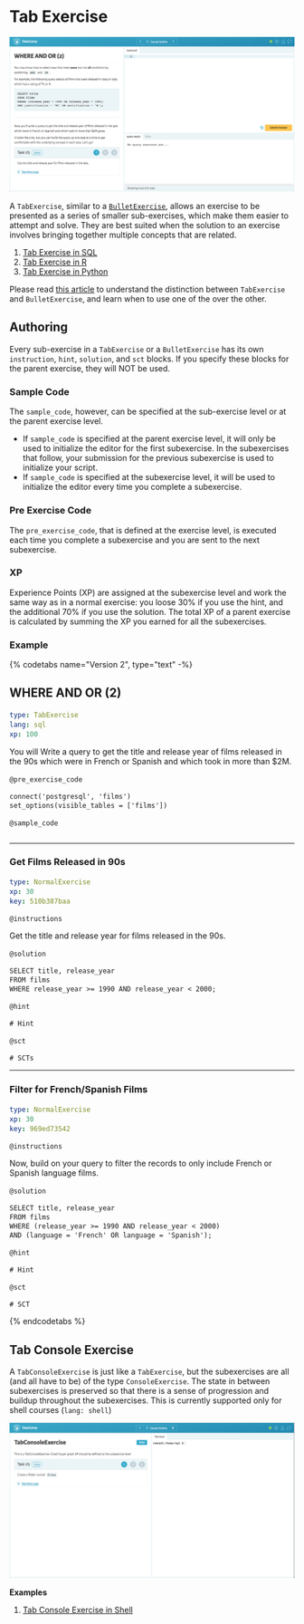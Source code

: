 # Tab Exercise

![tab-exercise](/images/TabExercise.png)

A `TabExercise`, similar to a [`BulletExercise`](bullet-exercise.md), allows an exercise to be presented as a series of smaller sub-exercises, which make them easier to attempt and solve. They are best suited when the solution to an exercise involves bringing together multiple concepts that are related.

1. [Tab Exercise in SQL](examples/md/sql/TabExercise.md)
2. [Tab Exercise in R](examples/md/sql/TabExercise.md)
3. [Tab Exercise in Python](examples/md/python/TabExercise.md)


Please read [this article](../guides/tab-vs.bullet-exercices.md) to understand the distinction between `TabExercise` and `BulletExercise`, and learn when to use one of the over the other.

## Authoring

Every sub-exercise in a `TabExercise` or a `BulletExercise` has its own `instruction`, `hint`, `solution`, and `sct` blocks. If you specify these blocks for the parent exercise, they will NOT be used. 

### Sample Code

The `sample_code`, however, can be specified at the sub-exercise level or at the parent exercise level. 

- If `sample_code` is specified at the parent exercise level, it will only be used to initialize the editor for the first subexercise. In the subexercises that follow, your submission for the previous subexercise is used to initialize your script. 
- If `sample_code` is specified at the subexercise level, it will be used to initialize the editor every time you complete a subexercise.

### Pre Exercise Code

The `pre_exercise_code`, that is defined at the exercise level, is executed each time you complete a subexercise and you are sent to the next subexercise.

### XP

Experience Points (XP) are assigned at the subexercise level and work the same way as in a normal exercise: you loose 30% if you use the hint, and the additional 70% if you use the solution. The total XP of a parent exercise is calculated by summing the XP you earned for all the subexercises.

### Example


{% codetabs name="Version 2", type="text" -%}

## WHERE AND OR (2)

```yaml
type: TabExercise 
lang: sql 
xp: 100 
```

You will Write a query to get the title and release year of films released 
in the 90s which were in French or Spanish and which took in more than $2M.

`@pre_exercise_code`

```{python}
connect('postgresql', 'films')
set_options(visible_tables = ['films'])
```

`@sample_code`

```{sql}
```

***

### Get Films Released in 90s

```yaml
type: NormalExercise
xp: 30
key: 510b387baa
```


`@instructions`

Get the title and release year for films released in the 90s.

`@solution`

```{sql}
SELECT title, release_year
FROM films
WHERE release_year >= 1990 AND release_year < 2000;
```

`@hint`

```
# Hint
```

`@sct`

```{python}
# SCTs
```

***

### Filter for French/Spanish Films

```yaml
type: NormalExercise
xp: 30
key: 969ed73542
```

`@instructions`

Now, build on your query to filter the records to only include 
French or Spanish language films.

`@solution`

```{sql}
SELECT title, release_year
FROM films
WHERE (release_year >= 1990 AND release_year < 2000)
AND (language = 'French' OR language = 'Spanish');
```

`@hint`

```
# Hint
```

`@sct`

```{python}
# SCT
```

{% endcodetabs %}

## Tab Console Exercise

A `TabConsoleExercise` is just like a `TabExercise`, but the subexercises are all (and all have to be) of the type `ConsoleExercise`. The state in between subexercises is preserved so that there is a sense of progression and buildup throughout the subexercises. This is currently supported only for shell courses (`lang: shell`)

![Tab Console Exercise](/images/TabConsoleExerciseShell.png)

__Examples__

1. [Tab Console Exercise in Shell](examples/md/shell/TabConsoleExercise.md)
